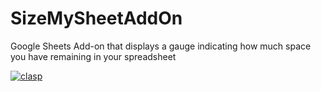 # SizeMySheetAddOn
Google Sheets Add-on that displays a gauge indicating how much space you have remaining in your spreadsheet

[![clasp](https://img.shields.io/badge/built%20with-clasp-4285f4.svg)](https://github.com/google/clasp)
